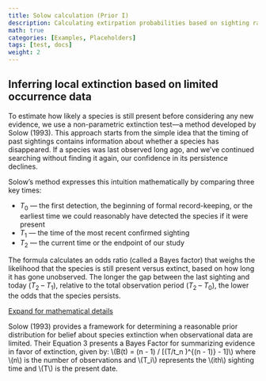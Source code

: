 ```yaml
---
title: Solow calculation (Prior I)
description: Calculating extirpation probabilities based on sighting rates
math: true
categories: [Examples, Placeholders]
tags: [test, docs]
weight: 2
---
```


## Inferring local extinction based on limited occurrence data

To estimate how likely a species is still present before considering any new evidence, 
we use a non-parametric extinction test—a method developed by Solow (1993).
This approach starts from the simple idea that the timing of past sightings contains 
information about whether a species has disappeared. If a species was last observed 
long ago, and we’ve continued searching without finding it again, our confidence in 
its persistence declines. 

Solow’s method expresses this intuition mathematically by comparing three key times: 

* $T_0$ — the first detection, the beginning of formal record-keeping, or the earliest time we could reasonably have detected the species if it were present
* $T_1$ — the time of the most recent confirmed sighting
* $T_2$ — the current time or the endpoint of our study 

The formula calculates an odds ratio (called a Bayes factor) that weighs the 
likelihood that the species is still present versus extinct, based on how long it has 
gone unobserved. The longer the gap between the last sighting and today ($T_2$ – $T_1$), 
relative to the total observation period ($T_2$ – $T_0$), the lower the odds that the 
species persists. 

<p>
  <a class="btn btn-primary" data-bs-toggle="collapse" href="#collapseExample" role="button" aria-expanded="false" aria-controls="collapseExample">
    Expand for mathematical details
  </a>
</p>
<div class="collapse" id="collapseExample">
  <div class="card card-body">
<p>
Solow (1993) provides a framework for determining a reasonable prior distribution 
for belief about species extinction when observational data are limited. 
Their Equation 3 presents a Bayes Factor for summarizing evidence in favor of extinction, 
given by: \(B(t) = (n - 1) / [(T/t_n )^{(n - 1)} - 1]\) where \(n\) is the number of 
observations and \(T_i\) represents the \(ith\) sighting time and \(T\) is the present date. 
</p>
</div>
</div>
